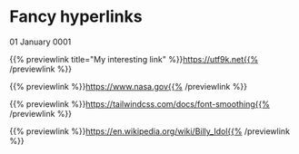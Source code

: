 # Fancy hyperlinks
01 January 0001

{{% previewlink title=&#34;My interesting link&#34; %}}https://utf9k.net{{% /previewlink %}}

{{% previewlink %}}https://www.nasa.gov{{% /previewlink %}}

{{% previewlink %}}https://tailwindcss.com/docs/font-smoothing{{% /previewlink %}}

{{% previewlink %}}https://en.wikipedia.org/wiki/Billy_Idol{{% /previewlink %}}